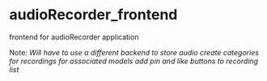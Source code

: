 # audioRecorder_frontend
 frontend for audioRecorder application 

 Note:
 *Will have to use a different backend to store audio*
 *create categories for recordings for associated models*
 *add pin and like buttons to recording list*
